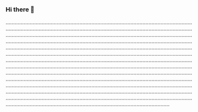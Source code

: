### Hi there 👋

.........................................................................................................................................................................................................................................................................................................................................................................................................................................................................................................................................................................................................................................................................................................................................................................................................................................................................................................................................................................................................................................................................................................................................................................................................................................................................................................................................................................................................................................................................................................................................................................................................................................................................................................................................................................................